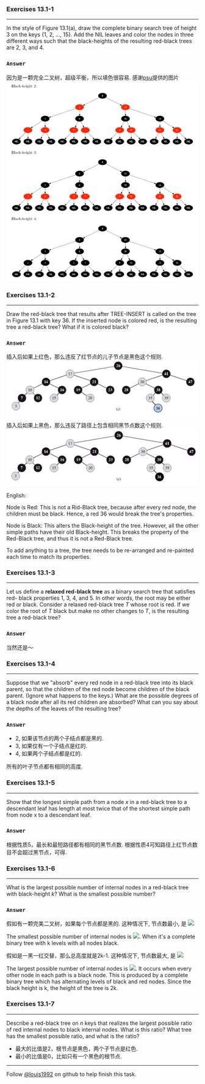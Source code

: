 ### Exercises 13.1-1
***
In the style of Figure 13.1(a), draw the complete binary search tree of height 3 on the keys {1, 2, ..., 15}. Add the NIL leaves and color the nodes in three different ways such that the black-heights of the resulting red-black trees are 2, 3, and 4.

### `Answer`
因为是一颗完全二叉树，超级平衡，所以填色很容易. 感谢[psu](http://test.scripts.psu.edu/users/d/j/djh300/cmpsc465/notes-4985903869437/solutions-to-some-homework-exercises-as-shared-with-students/3-solutions-clrs-13.pdf)提供的图片
![image](./repo/s1/1.png)


### Exercises 13.1-2
***
Draw the red-black tree that results after TREE-INSERT is called on the tree in Figure 13.1 with key 36. If the inserted node is colored red, is the resulting tree a red-black tree? What if it is colored black?

### `Answer`
插入后如果上红色，那么违反了红节点的儿子节点是黑色这个规则.
![image](./repo/s1/2.png)

插入后如果上黑色，那么违反了路径上包含相同黑节点数这个规则.
![image](./repo/s1/3.png)

English:

Node is Red: This is not a Rid-Black tree, because after every red node, the children must be black. Hence, a red 36 would break the tree's properties.

Node is Black: This alters the Black-height of the tree. However, all the other simple paths have their old Black-height. This breaks the property of the Red-Black tree, and thus it is not a Red-Black tree.

To add anything to a tree, the tree needs to be re-arranged and re-painted each time to match its properties. 
### Exercises 13.1-3
***
Let us define a **relaxed red-black tree** as a binary search tree that satisfies red- black properties 1, 3, 4, and 5. In other words, the root may be either red or black. Consider a relaxed red-black tree *T* whose root is red. If we color the root of *T* black but make no other changes to *T*, is the resulting tree a red-black tree?

### `Answer`
当然还是～

### Exercises 13.1-4
***
Suppose that we "absorb" every red node in a red-black tree into its black parent, so that the children of the red node become children of the black parent. (Ignore what happens to the keys.) What are the possible degrees of a black node after all its red children are absorbed? What can you say about the depths of the leaves of the resulting tree?
### `Answer`
* 2, 如果该节点的两个子结点都是黑的.
* 3, 如果仅有一个子结点是红的.
* 4, 如果两个子结点都是红的.

所有的叶子节点都有相同的高度.

### Exercises 13.1-5
***
Show that the longest simple path from a node *x* in a red-black tree to a descendant leaf has
length at most twice that of the shortest simple path from node x to a descendant leaf.
### `Answer`
根据性质5，最长和最短路径都有相同的黑节点数. 根据性质4可知路径上红节点数目不会超过黑节点，可得.

### Exercises 13.1-6
***
What is the largest possible number of internal nodes in a red-black tree with black-height *k*? What is the smallest possible number?

### `Answer`

假如有一颗完美二叉树，如果每个节点都是黑的. 这种情况下, 节点数最小, 是 ![](http://latex.codecogs.com/gif.latex?2^k-1)

The smallest possible number of internal nodes is ![](http://latex.codecogs.com/gif.latex?2^k-1). When it's a complete binary tree with k levels with all nodes black.

假如是一黑一红交替，那么总高度就是2k-1. 这种情况下, 节点数最大, 是 ![](http://latex.codecogs.com/gif.latex?2^{2k}-1)

The largest possible number of internal nodes is ![](http://latex.codecogs.com/gif.latex?2^{2k}-1). It occurs when every other node in each path is a black node. This is produced by a complete binary tree which has alternating levels of black and red nodes. Since the black height is k, the height of the tree is 2k.

### Exercises 13.1-7
***
Describe a red-black tree on *n* keys that realizes the largest possible ratio of red internal nodes to black internal nodes. What is this ratio? What tree has the smallest possible ratio, and what is the ratio?

* 最大的比值是2，根节点是黑色，两个子节点是红色.
* 最小的比值是0，比如只有一个黑色的根节点.

***
Follow [@louis1992](https://github.com/gzc) on github to help finish this task.
